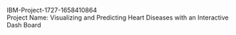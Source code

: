 IBM-Project-1727-1658410864 <br/>
Project Name: Visualizing and Predicting Heart Diseases with an Interactive Dash Board

